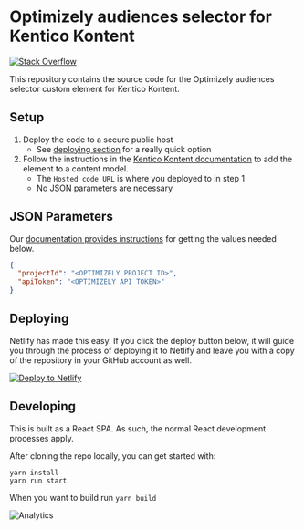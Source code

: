 # Optimizely audiences selector for Kentico Kontent

[![Stack Overflow](https://img.shields.io/badge/Stack%20Overflow-ASK%20NOW-FE7A16.svg?logo=stackoverflow&logoColor=white)](https://stackoverflow.com/tags/kentico-kontent)

This repository contains the source code for the Optimizely audiences selector custom element for Kentico Kontent.

## Setup

1. Deploy the code to a secure public host
    * See [deploying section](#Deploying) for a really quick option
1. Follow the instructions in the [Kentico Kontent documentation](https://docs.kontent.ai/tutorials/develop-apps/integrate/integrating-your-own-content-editing-features#a-3--displaying-a-custom-element-in-kentico-kontent) to add the element to a content model.
    * The `Hosted code URL` is where you deployed to in step 1
    * No JSON parameters are necessary

## JSON Parameters

Our [documentation provides instructions](https://docs.kontent.ai/tutorials/develop-apps/integrate/integrating-personalization-optimizely#a-step-1-get-personal-api-token-and-project-id-from-optimizely) for getting the values needed below.

```json
{
  "projectId": "<OPTIMIZELY PROJECT ID>",
  "apiToken": "<OPTIMIZELY API TOKEN>"
}
```

## Deploying

Netlify has made this easy. If you click the deploy button below, it will guide you through the process of deploying it to Netlify and leave you with a copy of the repository in your GitHub account as well.

[![Deploy to Netlify](https://www.netlify.com/img/deploy/button.svg)](https://app.netlify.com/start/deploy?repository=https://github.com/Kentico/kontent-custom-element-sample-optimizely)


## Developing

This is built as a React SPA. As such, the normal React development processes apply.

After cloning the repo locally, you can get started with:

```console
yarn install
yarn run start
```

When you want to build run `yarn build`

![Analytics](https://kentico-ga-beacon.azurewebsites.net/api/UA-69014260-4/Kentico/kontent-custom-element-sample-optimizely?pixel)
